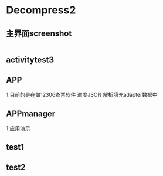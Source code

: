# Decompress2
## 主界面screenshot
![]()
## activitytest3

## APP
1.目前的是在做12306查票软件 进度JSON 解析填充adapter数据中

## APPmanager
1.应用演示

## test1

## test2
